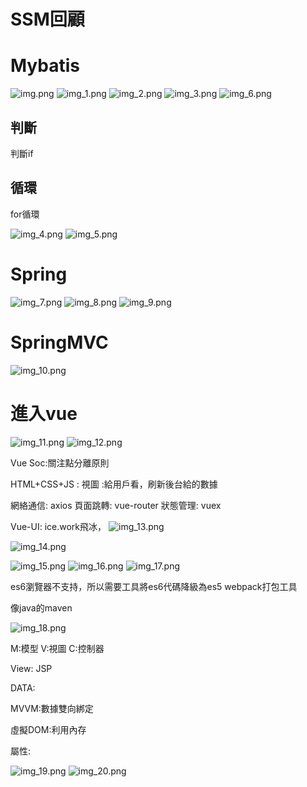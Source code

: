 # SSM回顧

# Mybatis
![img.png](img.png)
![img_1.png](img_1.png)
![img_2.png](img_2.png)
![img_3.png](img_3.png)
![img_6.png](img_6.png)

## 判斷

判斷if

## 循環
for循環

![img_4.png](img_4.png)
![img_5.png](img_5.png)

# Spring
![img_7.png](img_7.png)
![img_8.png](img_8.png)
![img_9.png](img_9.png)


# SpringMVC
![img_10.png](img_10.png)

# 進入vue
![img_11.png](img_11.png)
![img_12.png](img_12.png)

Vue
Soc:關注點分離原則

HTML+CSS+JS : 視圖 :給用戶看，刷新後台給的數據

網絡通信: axios
頁面跳轉: vue-router
狀態管理: vuex

Vue-UI: ice.work飛冰，
![img_13.png](img_13.png)

![img_14.png](img_14.png)

![img_15.png](img_15.png)
![img_16.png](img_16.png)
![img_17.png](img_17.png)

es6瀏覽器不支持，所以需要工具將es6代碼降級為es5
webpack打包工具

像java的maven

![img_18.png](img_18.png)

M:模型 V:視圖 C:控制器

View: JSP

DATA:

MVVM:數據雙向綁定

虛擬DOM:利用內存

屬性:

![img_19.png](img_19.png)
![img_20.png](img_20.png)






